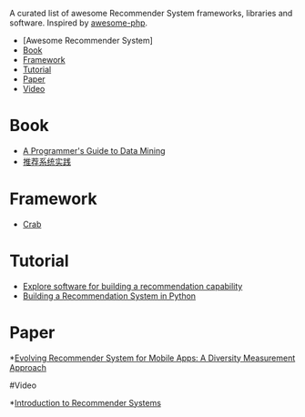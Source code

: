 A curated list of awesome Recommender System frameworks, libraries and software. Inspired by [awesome-php](https://github.com/vinta/awesome-python).

- [Awesome Recommender System]
- [Book](#book)
- [Framework](#framework)
- [Tutorial](#tutorial)
- [Paper](#paper)
- [Video](#video)

# Book

* [A Programmer's Guide to Data Mining](http://guidetodatamining.com/)
* [推荐系统实践](http://www.amazon.cn/dp/B008AK5YJO)

# Framework

* [Crab](http://muricoca.github.io/crab/)

# Tutorial

* [Explore software for building a recommendation capability](http://www.ibm.com/developerworks/library/os-recommender2/)
* [Building a Recommendation System in Python](http://nbviewer.ipython.org/gist/glamp/20a18d52c539b87de2af) 

# Paper

*[Evolving Recommender System for Mobile Apps: A Diversity Measurement Approach](https://www.google.com.hk/url?sa=t&rct=j&q=&esrc=s&source=web&cd=1&ved=0CCAQFjAA&url=http%3A%2F%2Fdx.doi.org%2F10.6029%2Fsmartcr.2013.03.001&ei=3akHVLObNsHi8AW61ICwAQ&usg=AFQjCNGKjF0IpVyBRh53G-PEJIRBXkogMg&cad=rjt)

#Video

*[Introduction to Recommender Systems](https://www.coursera.org/course/recsys)
